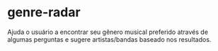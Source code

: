 # genre-radar
Ajuda o usuário a encontrar seu gênero musical preferido através de algumas perguntas e sugere artistas/bandas baseado nos resultados.
